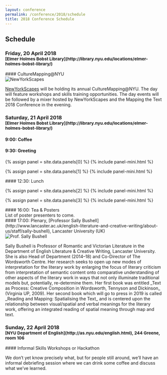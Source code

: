 ```yaml
---
layout: conference
permalink: /conference/2018/schedule
title: 2018 Conference Schedule
---
```


## Schedule

<h3>Friday, 20 April 2018<br />
<small>[Elmer Holmes Bobst Library](http://library.nyu.edu/locations/elmer-holmes-bobst-library/)</small> </h3>

<div class="row">
<div class="col-12">
#### CultureMapping@NYU
</div></div>
<div class="row mb-3">
<div class="col-3">

<img src="https://i.imgur.com/Z9ByYGF.png" class="img-thumbnail" alt="NewYorkScapes" />

</div> 
<div class="col-9">


[NewYorkScapes](http://newyorkscapes.org) will be holding its annual CultureMapping@NYU. The day will feature workshops and skills
training opportunities. The day events will be followed by a mixer hosted by
NewYorkScapes and the Mapping the Text 2018 Conference in the evening.

</div></div>

<h3>Saturday, 21 April 2018 <br />
<small>[Elmer Holmes Bobst Library](http://library.nyu.edu/locations/elmer-holmes-bobst-library/)</small></h3>

<div class="row">
<div class="col-12">

#### 9:00: Coffee

</div></div>
<div class="row">
<div class="col-12">

#### 9:30: Greeting

</div></div>
{% assign panel = site.data.panels[0] %}
{% include panel-mini.html %}

{% assign panel = site.data.panels[1] %}
{% include panel-mini.html %}

<div class="row">
<div class="col-12">
#### 12:30: Lunch
</div></div>

{% assign panel = site.data.panels[2] %}
{% include panel-mini.html %}

{% assign panel = site.data.panels[3] %}
{% include panel-mini.html %}

<div class="row">
<div class="col-12">
#### 16:00: Tea & Posters
</div></div>
<div class="row mb-3">
<div class="col-3">
</div> 
<div class="col-9">
List of poster presenters to come.
</div></div>

<div class="row">
<div class="col-12">
#### 17:00: Plenary, [Professor Sally Bushell](http://www.lancaster.ac.uk/english-literature-and-creative-writing/about-us/staff/sally-bushell), Lancaster University (UK)
</div></div>
<div class="row mb-3">
<div class="col-3">
<img src="https://i.imgur.com/pf6RDw3.jpg" class="img-thumbnail" alt="Prof. Sally Bushell" />
</div> 
<div class="col-9">
<p class="small">Sally Bushell is Professor of Romantic and Victorian Literature in the Department of English Literature & Creative Writing, Lancaster University. She is also Head of Department (2014–18) and Co-Director of The Wordsworth Centre. Her research seeks to open up new modes of interpretation for the literary
work by enlarging the focus of literary criticism from interpretation of
semantic content onto comparative understanding of other aspects of the
literary work in ways that not only illuminate traditional models but,
potentially, re-determine them.  Her first book was entitled _Text as Process:
Creative Composition in Wordsworth, Tennyson and Dickinson_ (Virginia UP, 2009). 
Her second book which will go to press in 2019 is called _Reading and Mapping:
Spatialising the Text_ and is centered upon the relationship between
visual/spatial and verbal meanings for the literary work, offering an
integrated reading of spatial meaning through map and text. </p>


<!-- She is also -->
<!-- interested in future ways of reading and spatializing literature through the -->
<!-- digital medium and is PI on a major (£900,000) AHRC project: “Creating a -->
<!-- Chronotopic Ground for the Mapping of Literary Texts” (2017-2020) which -->
<!-- enables the generation of a map or spatial visualization out of the text -->
<!-- itself for any work of literature (with or without real-world correspondence) -->
<!-- and adapts gaming platforms to create new ways of reading literature in -->
<!-- digital space that combine text and image in an iterative way. -->

</div></div>

<h3> Sunday, 22 April 2018 <br />
<small>[NYU Department of English](http://as.nyu.edu/english.html), 244
Greene, room 106</small> </h3>

<div class="row">
<div class="col-12">
#### Informal Skills Workshops or Hackathon
</div></div>
<div class="row mb-3">
<div class="col-3"></div>
<div class="col-9">

We don’t yet know precisely what, but for people still around,
we’ll have an informal debriefing session where we can drink some coffee and
discuss what we’ve learned.

</div></div>
